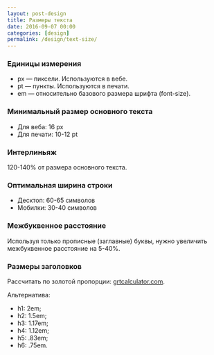 ```yaml
---
layout: post-design
title: Размеры текста
date: 2016-09-07 00:00
categories: [design]
permalink: /design/text-size/
---
```


### Единицы измерения
* px — пиксели. Используются в вебе.
* pt — пункты. Используются в печати.
* em — относительно базового размера шрифта (font-size).

### Минимальный размер основного текста
* Для веба: 16 px
* Для печати: 10-12 pt

### Интерлиньяж
120-140% от размера основного текста.

### Оптимальная ширина строки
* Десктоп: 60-65 символов
* Мобилки: 30-40 символов

### Межбуквенное расстояние
Используя только прописные (заглавные) буквы, нужно увеличить межбуквенное расстояние на 5-40%.

### Размеры заголовков
Рассчитать по золотой пропорции: <a href ="https://grtcalculator.com/" target="_blank">grtcalculator.com</a>.

Альтернатива:
* h1: 2em;
* h2: 1.5em;
* h3: 1.17em;
* h4: 1.12em;
* h5: .83em;
* h6: .75em.
